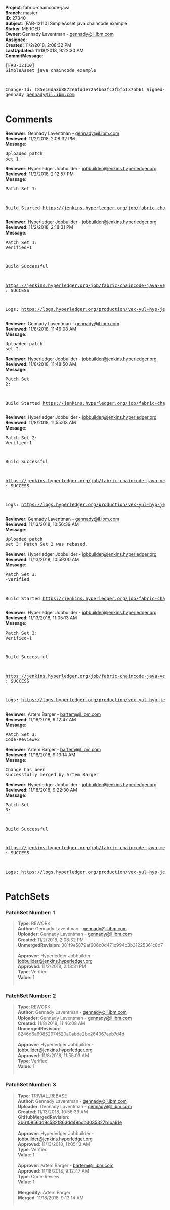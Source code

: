 <strong>Project</strong>: fabric-chaincode-java<br><strong>Branch</strong>: master<br><strong>ID</strong>: 27340<br><strong>Subject</strong>: [FAB-12110] SimpleAsset java chaincode example<br><strong>Status</strong>: MERGED<br><strong>Owner</strong>: Gennady Laventman - gennady@il.ibm.com<br><strong>Assignee</strong>:<br><strong>Created</strong>: 11/2/2018, 2:08:32 PM<br><strong>LastUpdated</strong>: 11/18/2018, 9:22:30 AM<br><strong>CommitMessage</strong>:<br><pre>[FAB-12110] SimpleAsset java chaincode example

Change-Id: I85e16da3b8872e6fdde72a4b63fc3fbfb137bb61
Signed-off-by: gennady <gennady@il.ibm.com>
</pre><h1>Comments</h1><strong>Reviewer</strong>: Gennady Laventman - gennady@il.ibm.com<br><strong>Reviewed</strong>: 11/2/2018, 2:08:32 PM<br><strong>Message</strong>: <pre>Uploaded patch set 1.</pre><strong>Reviewer</strong>: Hyperledger Jobbuilder - jobbuilder@jenkins.hyperledger.org<br><strong>Reviewed</strong>: 11/2/2018, 2:12:57 PM<br><strong>Message</strong>: <pre>Patch Set 1:

Build Started https://jenkins.hyperledger.org/job/fabric-chaincode-java-verify-x86_64/12/</pre><strong>Reviewer</strong>: Hyperledger Jobbuilder - jobbuilder@jenkins.hyperledger.org<br><strong>Reviewed</strong>: 11/2/2018, 2:18:31 PM<br><strong>Message</strong>: <pre>Patch Set 1: Verified+1

Build Successful 

https://jenkins.hyperledger.org/job/fabric-chaincode-java-verify-x86_64/12/ : SUCCESS

Logs: https://logs.hyperledger.org/production/vex-yul-hyp-jenkins-3/fabric-chaincode-java-verify-x86_64/12</pre><strong>Reviewer</strong>: Gennady Laventman - gennady@il.ibm.com<br><strong>Reviewed</strong>: 11/8/2018, 11:46:08 AM<br><strong>Message</strong>: <pre>Uploaded patch set 2.</pre><strong>Reviewer</strong>: Hyperledger Jobbuilder - jobbuilder@jenkins.hyperledger.org<br><strong>Reviewed</strong>: 11/8/2018, 11:48:50 AM<br><strong>Message</strong>: <pre>Patch Set 2:

Build Started https://jenkins.hyperledger.org/job/fabric-chaincode-java-verify-x86_64/15/</pre><strong>Reviewer</strong>: Hyperledger Jobbuilder - jobbuilder@jenkins.hyperledger.org<br><strong>Reviewed</strong>: 11/8/2018, 11:55:03 AM<br><strong>Message</strong>: <pre>Patch Set 2: Verified+1

Build Successful 

https://jenkins.hyperledger.org/job/fabric-chaincode-java-verify-x86_64/15/ : SUCCESS

Logs: https://logs.hyperledger.org/production/vex-yul-hyp-jenkins-3/fabric-chaincode-java-verify-x86_64/15</pre><strong>Reviewer</strong>: Gennady Laventman - gennady@il.ibm.com<br><strong>Reviewed</strong>: 11/13/2018, 10:56:39 AM<br><strong>Message</strong>: <pre>Uploaded patch set 3: Patch Set 2 was rebased.</pre><strong>Reviewer</strong>: Hyperledger Jobbuilder - jobbuilder@jenkins.hyperledger.org<br><strong>Reviewed</strong>: 11/13/2018, 10:59:00 AM<br><strong>Message</strong>: <pre>Patch Set 3: -Verified

Build Started https://jenkins.hyperledger.org/job/fabric-chaincode-java-verify-x86_64/21/</pre><strong>Reviewer</strong>: Hyperledger Jobbuilder - jobbuilder@jenkins.hyperledger.org<br><strong>Reviewed</strong>: 11/13/2018, 11:05:13 AM<br><strong>Message</strong>: <pre>Patch Set 3: Verified+1

Build Successful 

https://jenkins.hyperledger.org/job/fabric-chaincode-java-verify-x86_64/21/ : SUCCESS

Logs: https://logs.hyperledger.org/production/vex-yul-hyp-jenkins-3/fabric-chaincode-java-verify-x86_64/21</pre><strong>Reviewer</strong>: Artem Barger - bartem@il.ibm.com<br><strong>Reviewed</strong>: 11/18/2018, 9:12:47 AM<br><strong>Message</strong>: <pre>Patch Set 3: Code-Review+2</pre><strong>Reviewer</strong>: Artem Barger - bartem@il.ibm.com<br><strong>Reviewed</strong>: 11/18/2018, 9:13:14 AM<br><strong>Message</strong>: <pre>Change has been successfully merged by Artem Barger</pre><strong>Reviewer</strong>: Hyperledger Jobbuilder - jobbuilder@jenkins.hyperledger.org<br><strong>Reviewed</strong>: 11/18/2018, 9:22:30 AM<br><strong>Message</strong>: <pre>Patch Set 3:

Build Successful 

https://jenkins.hyperledger.org/job/fabric-chaincode-java-merge-x86_64/5/ : SUCCESS

Logs: https://logs.hyperledger.org/production/vex-yul-hyp-jenkins-3/fabric-chaincode-java-merge-x86_64/5</pre><h1>PatchSets</h1><h3>PatchSet Number: 1</h3><blockquote><strong>Type</strong>: REWORK<br><strong>Author</strong>: Gennady Laventman - gennady@il.ibm.com<br><strong>Uploader</strong>: Gennady Laventman - gennady@il.ibm.com<br><strong>Created</strong>: 11/2/2018, 2:08:32 PM<br><strong>UnmergedRevision</strong>: 381f9e5879af606c0d471c994c3b31225361c8d7<br><br><strong>Approver</strong>: Hyperledger Jobbuilder - jobbuilder@jenkins.hyperledger.org<br><strong>Approved</strong>: 11/2/2018, 2:18:31 PM<br><strong>Type</strong>: Verified<br><strong>Value</strong>: 1<br><br></blockquote><h3>PatchSet Number: 2</h3><blockquote><strong>Type</strong>: REWORK<br><strong>Author</strong>: Gennady Laventman - gennady@il.ibm.com<br><strong>Uploader</strong>: Gennady Laventman - gennady@il.ibm.com<br><strong>Created</strong>: 11/8/2018, 11:46:08 AM<br><strong>UnmergedRevision</strong>: 8246d6a60852974520a0abde2be264367aeb7d4d<br><br><strong>Approver</strong>: Hyperledger Jobbuilder - jobbuilder@jenkins.hyperledger.org<br><strong>Approved</strong>: 11/8/2018, 11:55:03 AM<br><strong>Type</strong>: Verified<br><strong>Value</strong>: 1<br><br></blockquote><h3>PatchSet Number: 3</h3><blockquote><strong>Type</strong>: TRIVIAL_REBASE<br><strong>Author</strong>: Gennady Laventman - gennady@il.ibm.com<br><strong>Uploader</strong>: Gennady Laventman - gennady@il.ibm.com<br><strong>Created</strong>: 11/13/2018, 10:56:39 AM<br><strong>GitHubMergedRevision</strong>: [3b610856dd9c532f863dd49bcb3035327b1ba61e](https://github.com/hyperledger/fabric-chaincode-java/commit/3b610856dd9c532f863dd49bcb3035327b1ba61e)<br><br><strong>Approver</strong>: Hyperledger Jobbuilder - jobbuilder@jenkins.hyperledger.org<br><strong>Approved</strong>: 11/13/2018, 11:05:13 AM<br><strong>Type</strong>: Verified<br><strong>Value</strong>: 1<br><br><strong>Approver</strong>: Artem Barger - bartem@il.ibm.com<br><strong>Approved</strong>: 11/18/2018, 9:12:47 AM<br><strong>Type</strong>: Code-Review<br><strong>Value</strong>: 1<br><br><strong>MergedBy</strong>: Artem Barger<br><strong>Merged</strong>: 11/18/2018, 9:13:14 AM<br><br></blockquote>